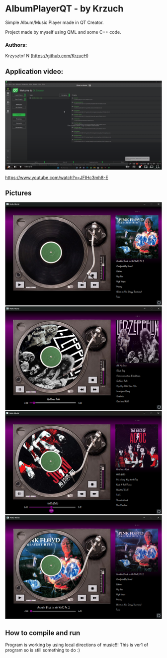 # AlbumPlayerQT - by Krzuch

Simple Album/Music Player made in QT Creator.

Project made by myself using QML and some C++ code.

### Authors: 

Krzysztof N (https://github.com/KrzucH)

## Application video:

[![IMAGE ALT TEXT](Pictures/YouTube.png)](https://www.youtube.com/watch?v=3U-h5jLBDIg&ab_channel=KrzysztofNowak "AlbumPlayer by Krzuch")

https://www.youtube.com/watch?v=JFIHc3mh8-E

## Pictures

![Picture](Pictures/MusicPlayer1.png)
![Picture](Pictures/MusicPlayer2.png)
![Picture](Pictures/MusicPlayer3.png)
![Picture](Pictures/MusicPlayer4.png)

## How to compile and run

Program is working by using local directions of music!!!
This is ver1 of program so is still something to do :)

